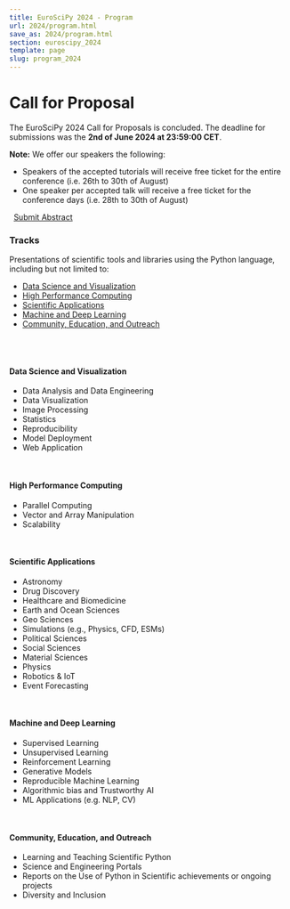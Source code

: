 ```yaml
---
title: EuroSciPy 2024 - Program
url: 2024/program.html
save_as: 2024/program.html
section: euroscipy_2024
template: page
slug: program_2024
---
```


# Call for Proposal

The EuroSciPy 2024 Call for Proposals is concluded. 
The deadline for submissions was the __**2nd of June 2024 at 23:59:00 CET**__.

__**Note:**__  We offer our speakers the following:

- Speakers of the accepted tutorials will receive free ticket for the entire conference 
(i.e. 26th to 30th of August)
&nbsp;
- One speaker per accepted talk will receive a free ticket for the conference days
  (i.e. 28th to 30th of August)

&nbsp;
<a href="https://pretalx.com/euroscipy-2024/cfp" class="btn btn-primary btn-lg btn-block active" role="button" aria-pressed="true">Submit Abstract</a>
### Tracks

Presentations of scientific tools and libraries using the Python language,
including but not limited to:

- [Data Science and Visualization](#data-science-and-visualization)
- [High Performance Computing](#high-performance-computing)
- [Scientific Applications](#scientific-applications)
- [Machine and Deep Learning](#machine-and-deep-learning)
- [Community, Education, and Outreach](#community-education-and-outreach)

<br>
<br>

#### Data Science and Visualization

- Data Analysis and Data Engineering
- Data Visualization
- Image Processing
- Statistics
- Reproducibility
- Model Deployment
- Web Application

<br>

#### High Performance Computing

- Parallel Computing
- Vector and Array Manipulation
- Scalability

<br>

#### Scientific Applications

- Astronomy
- Drug Discovery
- Healthcare and Biomedicine
- Earth and Ocean Sciences
- Geo Sciences
- Simulations (e.g., Physics, CFD, ESMs)
- Political Sciences
- Social Sciences
- Material Sciences
- Physics
- Robotics & IoT
- Event Forecasting

<br>

#### Machine and Deep Learning

- Supervised Learning
- Unsupervised Learning
- Reinforcement Learning
- Generative Models
- Reproducible Machine Learning
- Algorithmic bias and Trustworthy AI
- ML Applications (e.g. NLP, CV)

<br>

#### Community, Education, and Outreach

- Learning and Teaching Scientific Python
- Science and Engineering Portals
- Reports on the Use of Python in Scientific achievements or ongoing projects
- Diversity and Inclusion

<br>
<br>

